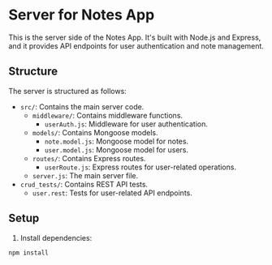 # Server for Notes App

This is the server side of the Notes App. It's built with Node.js and Express, and it provides API endpoints for user authentication and note management.

## Structure

The server is structured as follows:

- `src/`: Contains the main server code.
  - `middleware/`: Contains middleware functions.
    - `userAuth.js`: Middleware for user authentication.
  - `models/`: Contains Mongoose models.
    - `note.model.js`: Mongoose model for notes.
    - `user.model.js`: Mongoose model for users.
  - `routes/`: Contains Express routes.
    - `userRoute.js`: Express routes for user-related operations.
  - `server.js`: The main server file.
- `crud_tests/`: Contains REST API tests.
  - `user.rest`: Tests for user-related API endpoints.

## Setup

1. Install dependencies:

```sh
npm install
